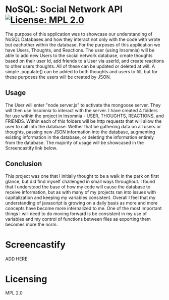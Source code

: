 
# NoSQL: Social Network API [![License: MPL 2.0](https://img.shields.io/badge/License-MPL_2.0-brightgreen.svg)](https://opensource.org/licenses/MPL-2.0)

The purpose of this application was to showcase our understanding of NoSQL Databases and how they interact not only with the code with wrote but eachother within the database. For the purposes of this application we have Users, Thoughts, and Reactions. The user (using Insomnia) will be able to add new Users to the social network database, create thoughts based on their user Id, add friends to a User via userId, and create reactions to other users thoughts. All of these can be updated or deleted at will. A simple .populate() can be added to both thoughts and users to fill, but for these purposes the users will be created by JSON.

## Usage

The User will enter "node server.js" to activate the mongoose server. They will then use Insomnia to interact with the server. I have created 4 folders for use within the project in Insomnia - USER, THOUGHTS, REACTIONS, and FRIENDS. Within each of this folders will be http requests that will allow the user to call into the database. Wether that be gathering data on all users or thoughts, passing new JSON information into the database, augmenting existing information in the database, or deleting the information entirely from the database. The majority of usage will be showcased in the Screencastify link below.

## Conclusion

This project was one that I initially thought to be a walk in the park on first glance, but did find myself challenged in small ways throughout. I found that I understood the base of how my code will cause the database to receive information, but as with many of my projects ran into issues with capitalization and keeping my variables consistent. Overall I feel that my understanding of javascript is growing on a daily basis as more and more concepts have become more internalized to me. One of the most important things I will need to do moving forward is be consistent in my use of variables and my control of functions between files as exporting them becomes more the norm.

# Screencastify

ADD HERE

# Licensing

MPL 2.0